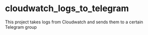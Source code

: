 # cloudwatch_logs_to_telegram
This project takes logs from Cloudwatch and sends them to a certain Telegram group
